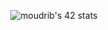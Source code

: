 <p align="center">
  <img src="https://badge.mediaplus.ma/binary/moudrib" alt="moudrib's 42 stats" /></a>
</p>
